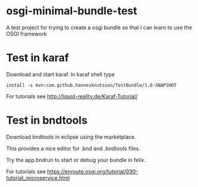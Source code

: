 # osgi-minimal-bundle-test
A test project for trying to create a osgi bundle so that I can learn to use the OSGI framework


# Test in karaf

Download and start karaf. In karaf shell type

	install -s mvn:com.github.hannesknutsson/TestBundle/1.0-SNAPSHOT
	
For tutorials see http://liquid-reality.de/Karaf-Tutorial/
	
# Test in bndtools

Download bndtools in eclipse using the marketplace.

This provides a nice editor for .bnd and .bndtools files.

Try the app.bndrun to start or debug your bundle in felix.

For tutorials see https://enroute.osgi.org/tutorial/030-tutorial_microservice.html
